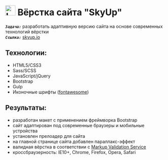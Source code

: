 
<h1>
  <img 
    src="https://image.flaticon.com/icons/svg/660/660475.svg" 
    height="32"
    alt="LOGO"/>
    Вёрстка сайта "SkyUp"
</h1> 

<strong><em>`Задача:`</em></strong> разработать адаптивную версию сайта на основе современных технологий вёрстки<br>
<strong><em>`Ссылка:`</em></strong> <a href="https://kibo13.github.io/wbk-skyup/" target="_blank"> skyup.io</a>

## Технологии:
* HTML5/CSS3
* Sass/SCSS
* JavaScript/jQuery
* Bootstrap
* Gulp
* Иконочные шрифты (<a href="https://fontawesome.com/">fontawesome</a>)

## Результаты:
* разработан макет с применением фреймворка Bootstrap
* сайт адаптирован под современные браузеры и мобильные устройства
* установлен прелоадер для сайта
* на главной странице сайта добавлен параллакс-эффект
* валидная вёрстка в соответствии с <a href="https://validator.w3.org/">Markup Validation Service</a>
* кроссбраузерность: IE10+, Chrome, Firefox, Opera, Safari
